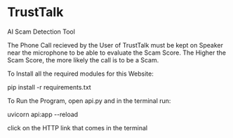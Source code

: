 # TrustTalk
AI Scam Detection Tool


The Phone Call recieved by the User of TrustTalk must be kept on Speaker near the microphone to be able to evaluate the Scam Score. The Higher the Scam Score, the more likely the call is to be a Scam.

To Install all the required modules for this Website:

pip install -r requirements.txt

To Run the Program, open api.py and in the terminal run:

uvicorn api:app --reload

click on the HTTP link that comes in the terminal
